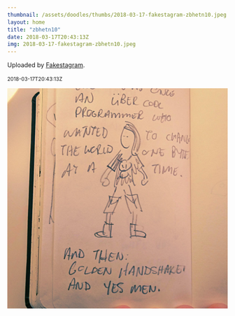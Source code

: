 ```yaml
---
thumbnail: /assets/doodles/thumbs/2018-03-17-fakestagram-zbhetn10.jpeg
layout: home
title: "zbhetn10"
date: 2018-03-17T20:43:13Z
img: 2018-03-17-fakestagram-zbhetn10.jpeg
---
```


Uploaded by [Fakestagram](https://github.com/opyate/fakestagram).

<small>2018-03-17T20:43:13Z</small>

![Uploaded by Fakestagram](2018-03-17-fakestagram-zbhetn10.jpeg)
